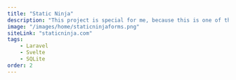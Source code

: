 ```yaml
---
title: "Static Ninja"
description: "This project is special for me, because this is one of those projects that I solve my own problem. Static Ninja now powers most of projects and I'm using it for clients projects as well."
image: "/images/home/staticninjaforms.png"
siteLink: "staticninja.com"
tags:
    - Laravel
    - Svelte
    - SQLite
order: 2
---
```

